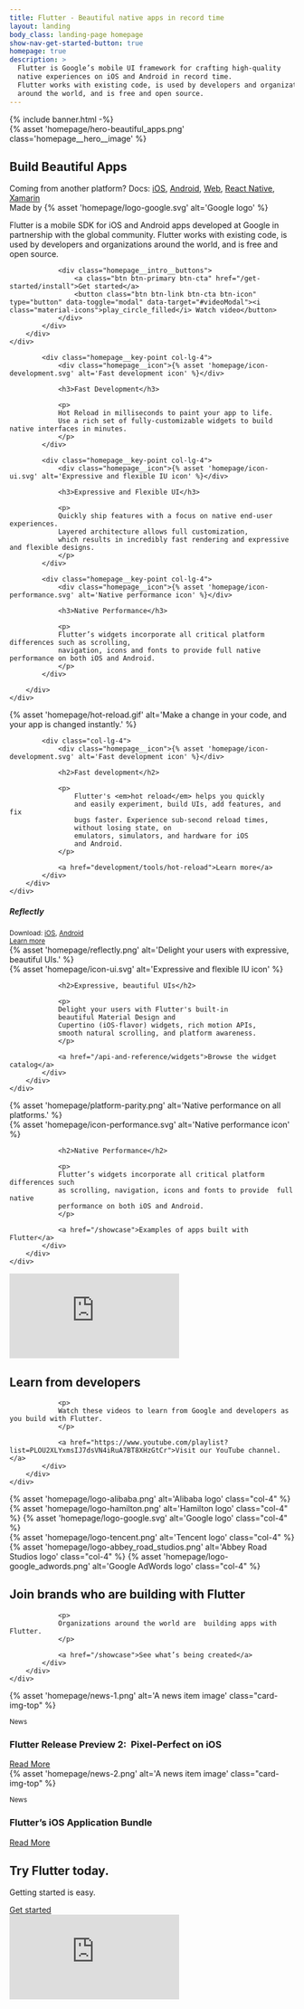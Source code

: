 ```yaml
---
title: Flutter - Beautiful native apps in record time
layout: landing
body_class: landing-page homepage
show-nav-get-started-button: true
homepage: true
description: >
  Flutter is Google’s mobile UI framework for crafting high-quality
  native experiences on iOS and Android in record time.
  Flutter works with existing code, is used by developers and organizations
  around the world, and is free and open source.
---
```


<div class="text-center">
  {% include banner.html -%}
</div>

<section class="homepage__hero text-center">
    {% asset 'homepage/hero-beautiful_apps.png' class='homepage__hero__image' %}
    <h1 class="homepage__hero__text">Build <span class="color-white">Beautiful</span> Apps</h1>
</section>

<section class="homepage__platforms text-center">
Coming from another platform? Docs: <a href="/get-started/flutter-for/ios-devs">iOS</a>, <a href="/get-started/flutter-for/android-devs">Android</a>, <a href="/get-started/flutter-for/web-devs">Web</a>, <a href="/get-started/flutter-for/react-native-devs">React Native</a>, <a href="/get-started/flutter-for/xamarin-forms-devs">Xamarin</a>
</section>

<section class="homepage__intro card text-center">
    <div class="card-body">
        <div class="row">
            <div class="col-md-10 col-lg-8 offset-md-1 offset-lg-2">
                <span class="homepage__intro__partner">Made by {% asset 'homepage/logo-google.svg' alt='Google logo' %}</span>
                <p class="homepage__intro__statement">
                Flutter is a mobile SDK for iOS and Android apps developed at Google in partnership with the global community. Flutter works with existing code, is used by developers and organizations around the world, and is free and open source.
                </p>

                <div class="homepage__intro__buttons">
                    <a class="btn btn-primary btn-cta" href="/get-started/install">Get started</a>
                    <button class="btn btn-link btn-cta btn-icon" type="button" data-toggle="modal" data-target="#videoModal"><i class="material-icons">play_circle_filled</i> Watch video</button>
                </div>
            </div>
        </div>
    </div>
</section>

<section class="homepage__key-points card">
    <div class="card-body">
        <div class="row text-center">

            <div class="homepage__key-point col-lg-4">
                <div class="homepage__icon">{% asset 'homepage/icon-development.svg' alt='Fast development icon' %}</div>

                <h3>Fast Development</h3>

                <p>
                Hot Reload in milliseconds to paint your app to life.
                Use a rich set of fully-customizable widgets to build native interfaces in minutes.
                </p>
            </div>

            <div class="homepage__key-point col-lg-4">
                <div class="homepage__icon">{% asset 'homepage/icon-ui.svg' alt='Expressive and flexible IU icon' %}</div>

                <h3>Expressive and Flexible UI</h3>

                <p>
                Quickly ship features with a focus on native end-user experiences.
                Layered architecture allows full customization,
                which results in incredibly fast rendering and expressive and flexible designs.
                </p>
            </div>

            <div class="homepage__key-point col-lg-4">
                <div class="homepage__icon">{% asset 'homepage/icon-performance.svg' alt='Native performance icon' %}</div>

                <h3>Native Performance</h3>

                <p>
                Flutter’s widgets incorporate all critical platform differences such as scrolling,
                navigation, icons and fonts to provide full native performance on both iOS and Android.
                </p>
            </div>

        </div>
    </div>
</section>

<section class="homepage__hot-reload card">
    <div class="card-body">
        <div class="row">
            <div class="homepage__card-graphic--fill col-lg-8">
                {% asset 'homepage/hot-reload.gif' alt='Make a change in your code, and your app is changed instantly.' %}
            </div>

            <div class="col-lg-4">
                <div class="homepage__icon">{% asset 'homepage/icon-development.svg' alt='Fast development icon' %}</div>

                <h2>Fast development</h2>

                <p>
                    Flutter's <em>hot reload</em> helps you quickly
                    and easily experiment, build UIs, add features, and fix
                    bugs faster. Experience sub-second reload times,
                    without losing state, on
                    emulators, simulators, and hardware for iOS
                    and Android.
                </p>

                <a href="development/tools/hot-reload">Learn more</a>
            </div>
        </div>
    </div>
</section>

<section class="homepage__beautiful-uis card ">
    <div class="card-body">
        <div class="row">
            <div class="homepage__card-graphic--fill col-lg-8 order-lg-1">
                <div>
                    <div class="homepage__beautiful-uis__app-info">
                        <h5>Reflectly</h5>
                        <small>
                        Download: <a href="https://itunes.apple.com/us/app/reflectly-mindfulness-journal/id1241229134" target="_blank">iOS</a>, <a href="https://play.google.com/store/apps/details?id=com.reflectlyApp&e=-EnableAppDetailsPageRedesign" target="_blank">Android</a><br>
                        <a href="https://reflect.ly/" target="blank">Learn more</a>
                        </small>
                    </div>
                    {% asset 'homepage/reflectly.png' alt='Delight your users with expressive, beautiful UIs.' %}
                </div>
            </div>
            <div class="col-lg-4">
                <div class="homepage__icon">{% asset 'homepage/icon-ui.svg' alt='Expressive and flexible IU icon' %}</div>

                <h2>Expressive, beautiful UIs</h2>

                <p>
                Delight your users with Flutter's built-in
                beautiful Material Design and
                Cupertino (iOS-flavor) widgets, rich motion APIs,
                smooth natural scrolling, and platform awareness.
                </p>

                <a href="/api-and-reference/widgets">Browse the widget catalog</a>
            </div>
        </div>
    </div>
</section>

<section class="homepage__native-performance card ">
    <div class="card-body">
        <div class="row">
            <div class="homepage__card-graphic--fill col-lg-8">
                {% asset 'homepage/platform-parity.png' alt='Native performance on all platforms.' %}
            </div>
            <div class="col-lg-4">
                <div class="homepage__icon">{% asset 'homepage/icon-performance.svg' alt='Native performance icon' %}</div>

                <h2>Native Performance</h2>

                <p>
                Flutter’s widgets incorporate all critical platform differences such
                as scrolling, navigation, icons and fonts to provide  full native
                performance on both iOS and Android.
                </p>

                <a href="/showcase">Examples of apps built with Flutter</a>
            </div>
        </div>
    </div>
</section>

<section class="homepage__learn card ">
    <div class="card-body">
        <div class="row">
            <div class="homepage__card-graphic col-lg-8 order-lg-1">
                <div class="embedded-video-wrapper">
                    <iframe class="embedded-video-wrapper__frame" width="auto" height="auto" src="https://www.youtube.com/embed/W1pNjxmNHNQ" frameborder="0" allow="autoplay; encrypted-media" allowfullscreen></iframe>
                </div>
            </div>
            <div class="col-lg-4">
                <h2>Learn from developers</h2>

                <p>
                Watch these videos to learn from Google and developers as you build with Flutter.
                </p>

                <a href="https://www.youtube.com/playlist?list=PLOU2XLYxmsIJ7dsVN4iRuA7BT8XHzGtCr">Visit our YouTube channel.</a>
            </div>
        </div>
    </div>
</section>

<section class="homepage__use-cases card ">
    <div class="card-body">
        <div class="row">
            <div class="homepage__card-graphic col-lg-7 order-lg-1">
                <div>
                    <div class="homepage__card-graphic__logo-row row align-items-center">
                        {% asset 'homepage/logo-alibaba.png' alt='Alibaba logo' class="col-4" %}
                        {% asset 'homepage/logo-hamilton.png' alt='Hamilton logo' class="col-4" %}
                        {% asset 'homepage/logo-google.svg' alt='Google logo' class="col-4" %}
                    </div>
                    <div class="homepage__card-graphic__logo-row row align-items-center">
                        {% asset 'homepage/logo-tencent.png' alt='Tencent logo' class="col-4" %}
                        {% asset 'homepage/logo-abbey_road_studios.png' alt='Abbey Road Studios logo' class="col-4" %}
                        {% asset 'homepage/logo-google_adwords.png' alt='Google AdWords logo' class="col-4" %}
                    </div>
                </div>
            </div>
            <div class="col-lg-5">
                <h2>Join brands who are building with Flutter</h2>

                <p>
                Organizations around the world are  building apps with Flutter.
                </p>

                <a href="/showcase">See what’s being created</a>
            </div>
        </div>
    </div>
</section>

<div class="homepage__news card-deck">
    <div class="card">
        {% asset 'homepage/news-1.png' alt='A news item image' class="card-img-top" %}
        <div class="card-body">
            <p class="card-text"><small class="text-muted">News</small></p>
            <h3>Flutter Release Preview 2:  Pixel-Perfect on iOS</h3>
            <a href="https://developers.googleblog.com/2018/09/flutter-release-preview-2-pixel-perfect.html">Read More</a>
        </div>
    </div>
    <div class="card">
        {% asset 'homepage/news-2.png' alt='A news item image' class="card-img-top" %}
        <div class="card-body">
            <p class="card-text"><small class="text-muted">News</small></p>
            <h3>Flutter’s iOS Application Bundle</h3>
            <a href="https://medium.com/flutter-io/flutters-ios-application-bundle-6f56d4e88cf8">Read More</a>
        </div>
    </div>
</div>

<section class="landing-page__cta card text-center">
    <div class="card-body">
        <h2 class="landing-page__cta__headline">Try Flutter today.</h2>
        <p class="landing-page__cta__body">Getting started is easy.</p>
        <a class="landing-page__cta__button btn btn-primary btn-cta" href="/get-started/install">Get started</a>
    </div>
</section>

<!-- Modal -->
<div class="modal fade" id="videoModal" tabindex="-1" role="dialog" aria-hidden="true">
  <div class="modal-dialog modal-dialog-centered modal-lg" role="document">
    <div class="modal-content">
      <div class="modal-body">
        <div class="embedded-video-wrapper">
            <iframe class="embedded-video-wrapper__frame" width="auto" height="auto" src="https://www.youtube.com/embed/fq4N0hgOWzU?cc_lang_pref=en&cc_load_policy=1" frameborder="0" allow="autoplay; encrypted-media" allowfullscreen></iframe>
        </div>
      </div>
    </div>
  </div>
</div>
